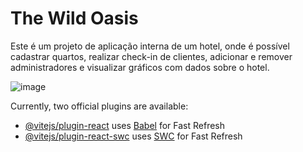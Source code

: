 # The Wild Oasis

Este é um projeto de aplicação interna de um hotel, onde é possível cadastrar quartos, realizar check-in de clientes, adicionar e remover administradores e visualizar gráficos com dados sobre o hotel.

![image](https://github.com/bduarte10/the-wild-oasis/assets/76459023/a4e5ccc6-2641-49ea-9d6a-1a88b27eb434)


Currently, two official plugins are available:

- [@vitejs/plugin-react](https://github.com/vitejs/vite-plugin-react/blob/main/packages/plugin-react/README.md) uses [Babel](https://babeljs.io/) for Fast Refresh
- [@vitejs/plugin-react-swc](https://github.com/vitejs/vite-plugin-react-swc) uses [SWC](https://swc.rs/) for Fast Refresh
